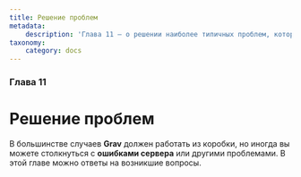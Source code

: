 ```yaml
---
title: Решение проблем
metadata:
    description: 'Глава 11 — о решении наиболее типичных проблем, которые могут возникнуть при использовании Grav CMS.'
taxonomy:
    category: docs
---
```


### Глава 11

# Решение проблем

В большинстве случаев **Grav** должен работать из коробки, но иногда вы можете столкнуться с **ошибками сервера** или другими проблемами. В этой главе можно ответы на возникшие вопросы.
